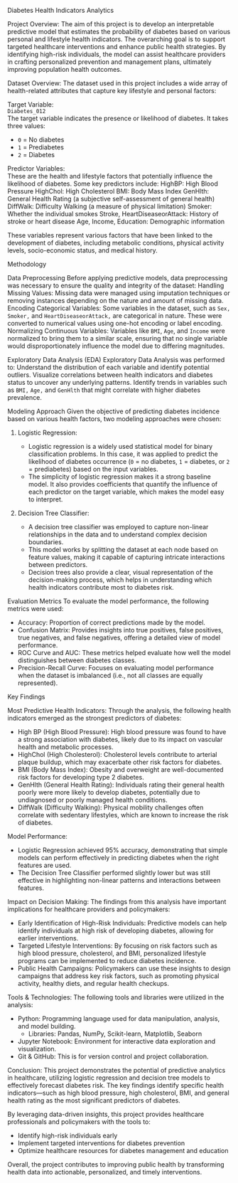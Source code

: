 Diabetes Health Indicators Analytics

Project Overview:
The aim of this project is to develop an interpretable predictive model that estimates the probability of diabetes based on various personal and lifestyle health indicators. The overarching goal is to support targeted healthcare interventions and enhance public health strategies. By identifying high-risk individuals, the model can assist healthcare providers in crafting personalized prevention and management plans, ultimately improving population health outcomes.

Dataset Overview:
The dataset used in this project includes a wide array of health-related attributes that capture key lifestyle and personal factors:

Target Variable:  
  `Diabetes_012`  
  The target variable indicates the presence or likelihood of diabetes. It takes three values:
  - `0` = No diabetes
  - `1` = Prediabetes
  - `2` = Diabetes

  Predictor Variables:  
  These are the health and lifestyle factors that potentially influence the likelihood of diabetes. Some key predictors include:
  HighBP: High Blood Pressure
  HighChol: High Cholesterol
  BMI: Body Mass Index
  GenHlth: General Health Rating (a subjective self-assessment of general health)
  DiffWalk: Difficulty Walking (a measure of physical limitation)
  Smoker: Whether the individual smokes
  Stroke, HeartDiseaseorAttack: History of stroke or heart disease
  Age, Income, Education: Demographic information

These variables represent various factors that have been linked to the development of diabetes, including metabolic conditions, physical activity levels, socio-economic status, and medical history.

Methodology

Data Preprocessing
Before applying predictive models, data preprocessing was necessary to ensure the quality and integrity of the dataset:
Handling Missing Values: Missing data were managed using imputation techniques or removing instances depending on the nature and amount of missing data.
Encoding Categorical Variables: Some variables in the dataset, such as `Sex,` `Smoker,` and `HeartDiseaseorAttack,` are categorical in nature. These were converted to numerical values using one-hot encoding or label encoding.
Normalizing Continuous Variables: Variables like `BMI`, `Age`, and `Income` were normalized to bring them to a similar scale, ensuring that no single variable would disproportionately influence the model due to differing magnitudes.

Exploratory Data Analysis (EDA)
Exploratory Data Analysis was performed to:
Understand the distribution of each variable and identify potential outliers.
Visualize correlations between health indicators and diabetes status to uncover any underlying patterns.
Identify trends in variables such as `BMI,` `Age,` and `GenHlth` that might correlate with higher diabetes prevalence.

Modeling Approach
Given the objective of predicting diabetes incidence based on various health factors, two modeling approaches were chosen:

1. Logistic Regression:
   - Logistic regression is a widely used statistical model for binary classification problems. In this case, it was applied to predict the likelihood of diabetes occurrence (`0` = no diabetes, `1` = diabetes, or `2` = prediabetes) based on the input variables.
   - The simplicity of logistic regression makes it a strong baseline model. It also provides coefficients that quantify the influence of each predictor on the target variable, which makes the model easy to interpret.

2. Decision Tree Classifier:
   - A decision tree classifier was employed to capture non-linear relationships in the data and to understand complex decision boundaries.
   - This model works by splitting the dataset at each node based on feature values, making it capable of capturing intricate interactions between predictors.
   - Decision trees also provide a clear, visual representation of the decision-making process, which helps in understanding which health indicators contribute most to diabetes risk.

Evaluation Metrics
To evaluate the model performance, the following metrics were used:
- Accuracy: Proportion of correct predictions made by the model.
- Confusion Matrix: Provides insights into true positives, false positives, true negatives, and false negatives, offering a detailed view of model performance.
- ROC Curve and AUC: These metrics helped evaluate how well the model distinguishes between diabetes classes.
- Precision-Recall Curve: Focuses on evaluating model performance when the dataset is imbalanced (i.e., not all classes are equally represented).

Key Findings

Most Predictive Health Indicators:
Through the analysis, the following health indicators emerged as the strongest predictors of diabetes:
- High BP (High Blood Pressure): High blood pressure was found to have a strong association with diabetes, likely due to its impact on vascular health and metabolic processes.
- HighChol (High Cholesterol): Cholesterol levels contribute to arterial plaque buildup, which may exacerbate other risk factors for diabetes.
- BMI (Body Mass Index): Obesity and overweight are well-documented risk factors for developing type 2 diabetes.
- GenHlth (General Health Rating): Individuals rating their general health poorly were more likely to develop diabetes, potentially due to undiagnosed or poorly managed health conditions.
- DiffWalk (Difficulty Walking): Physical mobility challenges often correlate with sedentary lifestyles, which are known to increase the risk of diabetes.

Model Performance:
- Logistic Regression achieved 95% accuracy, demonstrating that simple models can perform effectively in predicting diabetes when the right features are used.
- The Decision Tree Classifier performed slightly lower but was still effective in highlighting non-linear patterns and interactions between features.

Impact on Decision Making:
The findings from this analysis have important implications for healthcare providers and policymakers:
- Early Identification of High-Risk Individuals: Predictive models can help identify individuals at high risk of developing diabetes, allowing for earlier interventions.
- Targeted Lifestyle Interventions: By focusing on risk factors such as high blood pressure, cholesterol, and BMI, personalized lifestyle programs can be implemented to reduce diabetes incidence.
- Public Health Campaigns: Policymakers can use these insights to design campaigns that address key risk factors, such as promoting physical activity, healthy diets, and regular health checkups.

Tools & Technologies:
The following tools and libraries were utilized in the analysis:
- Python: Programming language used for data manipulation, analysis, and model building.
  - Libraries: Pandas, NumPy, Scikit-learn, Matplotlib, Seaborn
- Jupyter Notebook: Environment for interactive data exploration and visualization.
- Git & GitHub: This is for version control and project collaboration.

Conclusion:
This project demonstrates the potential of predictive analytics in healthcare, utilizing logistic regression and decision tree models to effectively forecast diabetes risk. The key findings identify specific health indicators—such as high blood pressure, high cholesterol, BMI, and general health rating as the most significant predictors of diabetes.

By leveraging data-driven insights, this project provides healthcare professionals and policymakers with the tools to:
- Identify high-risk individuals early
- Implement targeted interventions for diabetes prevention
- Optimize healthcare resources for diabetes management and education

Overall, the project contributes to improving public health by transforming health data into actionable, personalized, and timely interventions.

